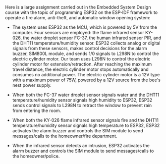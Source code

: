Here is a large assignment carried out in the Embedded System Design course with the topic of programming ESP32 on the ESP-IDF framework to operate a fire alarm, anti-theft, and automatic window opening system:

- The system uses ESP32 as the MCU, which is powered by 5V from the computer. Four sensors are employed: the flame infrared sensor KY-026, the water droplet sensor FC-37, the human infrared sensor PIR, and the DHT11 temperature/humidity sensor. ESP32 collects analog or digital signals from these sensors, makes control decisions for the alarm buzzer, SIM800L module, and sends 1/0 signals to L298N to control the electric cylinder motor. Our team uses L298N to control the electric cylinder motor for extension/retraction. After reaching the maximum travel distance, the electric cylinder motor stops automatically and consumes no additional power. The electric cylinder motor is a 12V type with a maximum power of 75W, powered by a 12V source from the bee's nest power supply.

- When both the FC-37 water droplet sensor signals water and the DHT11 temperature/humidity sensor signals high humidity to ESP32, ESP32 sends control signals to L298N to retract the window to prevent rain from entering the room.

- When both the KY-026 flame infrared sensor signals fire and the DHT11 temperature/humidity sensor signals high temperature to ESP32, ESP32 activates the alarm buzzer and controls the SIM module to send messages/calls to the homeowner/fire department.

- When the infrared sensor detects an intrusion, ESP32 activates the alarm buzzer and controls the SIM module to send messages/calls to the homeowner/police.
